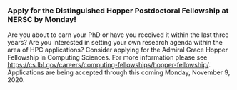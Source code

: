 ### Apply for the Distinguished Hopper Postdoctoral Fellowship at NERSC by Monday!

Are you about to earn your PhD or have you received it within the last three
years? Are you interested in setting your own research agenda within the area of
HPC applications? Consider applying for the Admiral Grace Hopper Fellowship in
Computing Sciences. For more information please see 
<https://cs.lbl.gov/careers/computing-fellowships/hopper-fellowship/>.
Applications are being accepted through this coming Monday, November 9, 2020.
